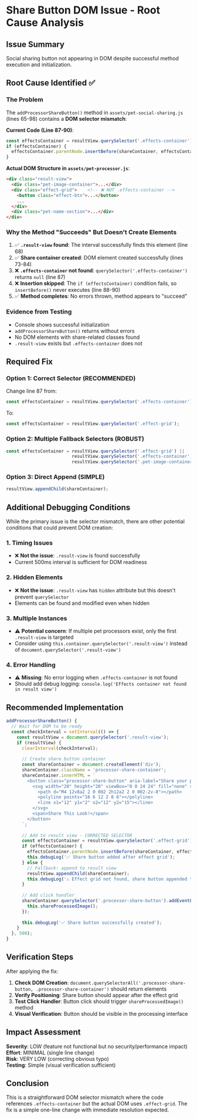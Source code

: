 # Share Button DOM Issue - Root Cause Analysis

## Issue Summary
Social sharing button not appearing in DOM despite successful method execution and initialization.

## Root Cause Identified ✅

### The Problem
The `addProcessorShareButton()` method in `assets/pet-social-sharing.js` (lines 65-98) contains a **DOM selector mismatch**:

**Current Code (Line 87-90)**:
```javascript
const effectsContainer = resultView.querySelector('.effects-container');
if (effectsContainer) {
  effectsContainer.parentNode.insertBefore(shareContainer, effectsContainer.nextSibling);
}
```

**Actual DOM Structure in `assets/pet-processor.js`**:
```html
<div class="result-view">
  <div class="pet-image-container">...</div>
  <div class="effect-grid">    <!-- ❌ NOT .effects-container -->
    <button class="effect-btn">...</button>
    ...
  </div>
  <div class="pet-name-section">...</div>
</div>
```

### Why the Method "Succeeds" But Doesn't Create Elements

1. ✅ **`.result-view` found**: The interval successfully finds this element (line 68)
2. ✅ **Share container created**: DOM element created successfully (lines 73-84)  
3. ❌ **`.effects-container` not found**: `querySelector('.effects-container')` returns `null` (line 87)
4. ❌ **Insertion skipped**: The `if (effectsContainer)` condition fails, so `insertBefore()` never executes (line 88-90)
5. ✅ **Method completes**: No errors thrown, method appears to "succeed"

### Evidence from Testing
- Console shows successful initialization
- `addProcessorShareButton()` returns without errors
- No DOM elements with share-related classes found
- `.result-view` exists but `.effects-container` does not

## Required Fix

### Option 1: Correct Selector (RECOMMENDED)
Change line 87 from:
```javascript
const effectsContainer = resultView.querySelector('.effects-container');
```
To:
```javascript
const effectsContainer = resultView.querySelector('.effect-grid');
```

### Option 2: Multiple Fallback Selectors (ROBUST)
```javascript
const effectsContainer = resultView.querySelector('.effect-grid') || 
                         resultView.querySelector('.effects-container') ||
                         resultView.querySelector('.pet-image-container');
```

### Option 3: Direct Append (SIMPLE)
```javascript
resultView.appendChild(shareContainer);
```

## Additional Debugging Conditions

While the primary issue is the selector mismatch, there are other potential conditions that could prevent DOM creation:

### 1. Timing Issues
- ❌ **Not the issue**: `.result-view` is found successfully
- Current 500ms interval is sufficient for DOM readiness

### 2. Hidden Elements
- ❌ **Not the issue**: `.result-view` has `hidden` attribute but this doesn't prevent `querySelector`
- Elements can be found and modified even when hidden

### 3. Multiple Instances
- ⚠️ **Potential concern**: If multiple pet processors exist, only the first `.result-view` is targeted
- Consider using `this.container.querySelector('.result-view')` instead of `document.querySelector('.result-view')`

### 4. Error Handling
- ⚠️ **Missing**: No error logging when `.effects-container` is not found
- Should add debug logging: `console.log('Effects container not found in result view')`

## Recommended Implementation

```javascript
addProcessorShareButton() {
  // Wait for DOM to be ready
  const checkInterval = setInterval(() => {
    const resultView = document.querySelector('.result-view');
    if (resultView) {
      clearInterval(checkInterval);
      
      // Create share button container
      const shareContainer = document.createElement('div');
      shareContainer.className = 'processor-share-container';
      shareContainer.innerHTML = `
        <button class="processor-share-button" aria-label="Share your pet's photo">
          <svg width="20" height="20" viewBox="0 0 24 24" fill="none" stroke="currentColor" stroke-width="2">
            <path d="M4 12v8a2 2 0 002 2h12a2 2 0 002-2v-8"></path>
            <polyline points="16 6 12 2 8 6"></polyline>
            <line x1="12" y1="2" x2="12" y2="15"></line>
          </svg>
          <span>Share This Look!</span>
        </button>
      `;
      
      // Add to result view - CORRECTED SELECTOR
      const effectsContainer = resultView.querySelector('.effect-grid');  // ✅ FIXED
      if (effectsContainer) {
        effectsContainer.parentNode.insertBefore(shareContainer, effectsContainer.nextSibling);
        this.debugLog('✅ Share button added after effect grid');
      } else {
        // Fallback: append to result view
        resultView.appendChild(shareContainer);
        this.debugLog('⚠️ Effect grid not found, share button appended to result view');
      }
      
      // Add click handler
      shareContainer.querySelector('.processor-share-button').addEventListener('click', () => {
        this.shareProcessedImage();
      });
      
      this.debugLog('✅ Share button successfully created');
    }
  }, 500);
}
```

## Verification Steps

After applying the fix:

1. **Check DOM Creation**: `document.querySelectorAll('.processor-share-button, .processor-share-container')` should return elements
2. **Verify Positioning**: Share button should appear after the effect grid
3. **Test Click Handler**: Button click should trigger `shareProcessedImage()` method
4. **Visual Verification**: Button should be visible in the processing interface

## Impact Assessment

**Severity**: LOW (feature not functional but no security/performance impact)  
**Effort**: MINIMAL (single line change)  
**Risk**: VERY LOW (correcting obvious typo)  
**Testing**: Simple (visual verification sufficient)

## Conclusion

This is a straightforward DOM selector mismatch where the code references `.effects-container` but the actual DOM uses `.effect-grid`. The fix is a simple one-line change with immediate resolution expected.